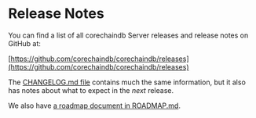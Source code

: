<!---
Copyright © 2020 Interplanetary Database Association e.V.,
corechaindb and IPDB software contributors.
SPDX-License-Identifier: (Apache-2.0 AND CC-BY-4.0)
Code is Apache-2.0 and docs are CC-BY-4.0
--->

# Release Notes

You can find a list of all corechaindb Server releases and release notes on GitHub at:

[https://github.com/corechaindb/corechaindb/releases](https://github.com/corechaindb/corechaindb/releases)

The [CHANGELOG.md file](https://github.com/corechaindb/corechaindb/blob/master/CHANGELOG.md) contains much the same information, but it also has notes about what to expect in the _next_ release.

We also have [a roadmap document in ROADMAP.md](https://github.com/corechaindb/org/blob/master/ROADMAP.md).
